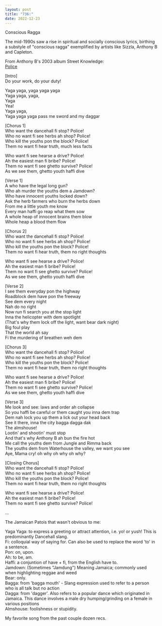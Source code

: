 ```yaml
---
layout: post
title: "736:"
date: 2022-12-23
---
```


Conscious Ragga

The mid-1990s saw a rise in spiritual and socially conscious lyrics, birthing a substyle of "conscious ragga" exemplified by artists like Sizzla, Anthony B and Capleton.

From Anthony B's 2003 album Street Knowledge:  
[Police](https://youtu.be/wBQb2tX5fws)

\[Intro\]  
Do your work, do your duty\!

Yaga yaga, yaga yaga yaga  
Yaga yaga, yaga,  
Yaga  
Yea\!  
Yaga yaga,  
Yaga yaga yaga pass me sword and my daggar

\[Chorus 1\]  
Who want the dancehall fi stop? Police\!  
Who no want fi see herbs ah shop? Police\!  
Who kill the youths pon the block? Police\!  
Them no want fi hear truth, much less facts

Who want fi see hearse a drive? Police\!  
Ah the easiest man fi bribe? Police\!  
Them no want fi see ghetto survive? Police\!  
As we see them, ghetto youth haffi dive

\[Verse 1\]  
A who have the legal long gun?  
Who ah murder the youths dem a Jamdown?  
Who have innocent youths locked down?  
Ask the herb farmers who burn the herbs down  
From me a little youth me know  
Every man haffi go reap what them sow  
A whole heap of innocent brains them blow  
Whole heap a blood them flow

\[Chorus 2\]  
Who want the dancehall fi stop? Police\!  
Who no want fi see herbs ah shop? Police\!  
Who kill the youths pon the block? Police\!  
Them no want fi hear truth, them no right thoughts

Who want fi see hearse a drive? Police\!  
Ah the easiest man fi bribe? Police\!  
Them no want fi see ghetto survive? Police\!  
As we see them, ghetto youth haffi dive

\[Verse 2\]  
I see them everyday pon the highway  
Roadblock dem have pon the freeway  
See dem every night  
Nah do no right  
Now run fi search you at the stop light  
Inna the helicopter with dem spotlight  
(That's why them lock off the light, want bear dark night)  
Big foul play  
That the world ah say  
Fi the murdering of breathen weh dem

\[Chorus 3\]  
Who want the dancehall fi stop? Police\!  
Who no want fi see herbs ah shop? Police\!  
Who kill the youths pon the block? Police\!  
Them no want fi hear truth, them no right thoughts

Who want fi see hearse a drive? Police\!  
Ah the easiest man fi bribe? Police\!  
Them no want fi see ghetto survive? Police\!  
As we see them, ghetto youth haffi dive

\[Verse 3\]  
Me look and see: laws and order ah collapse  
So you haffi be careful or them caught you inna dem trap  
Dem nah lock you up them a lick out your head back  
See it there, inna the city bagga dagga dak  
The almshouse\!  
Lootin' and shootin' must stop  
And that's why Anthony B ah bun the fire hot  
Me call the youths dem from Jungle and Rimma back  
The youths dem from Waterhouse the valley, we want you see  
Aye, Mama cry\! oh why oh why oh why?

\[Closing Chorus\]  
Who want the dancehall fi stop? Police\!  
Who no want fi see herbs ah shop? Police\!  
Who kill the youths pon the block? Police\!  
Them no want fi hear truth, them no right thoughts

Who want fi see hearse a drive? Police\!  
Ah the easiest man fi bribe? Police\!  
Them no want fi see ghetto survive? Police\!

...

The Jamaican Patois that wasn't obvious to me:

Yaga Yaga: to express a greeting or attract attention, i.e. yo\! or yush\! This is predominantly Dancehall slang.  
Fi: colloquial way of saying for. Can also be used to replace the word 'to' in a sentence.  
Pon: on, upon.  
Ah: to be, am.  
Haffi: a conjuntion of have \+‎ fi, from the English have to.  
Jamdown: (Sometimes "Jamdung") Meaning Jamaica; commonly used when highlighting reggae and weed  
Bear: only.  
Bagga: from 'bagga mouth' \- Slang expression used to refer to a person who is all talk but no action  
Dagga: from 'dagger'. Also refers to a popular dance which originated in Jamaica. This dance involves a male dry humping/grinding on a female in various positions  
Almshouse: foolishness or stupidity.

My favorite song from the past couple dozen recs.
